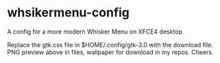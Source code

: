 # whsikermenu-config
A config for a more modern Whisker Menu on XFCE4 desktop

Replace the gtk.css file in $HOME/.config/gtk-3.0 with the download file. 
PNG preview above in files, wallpaper for download in my repos. 
Cheers.

